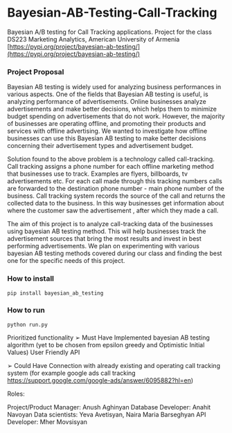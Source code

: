 # Bayesian-AB-Testing-Call-Tracking
Bayesian A/B testing for Call Tracking applications. Project for the class DS223 Marketing Analytics, American University of Armenia  
[https://pypi.org/project/bayesian-ab-testing/](https://pypi.org/project/bayesian-ab-testing/)

### Project Proposal 

Bayesian AB testing is widely used for analyzing business performances in various aspects. One of the fields that Bayesian AB testing is useful, is analyzing performance of advertisements. Online businesses analyze advertisements and make better decisions, which helps them to minimize budget spending on advertisements that do not work. However, the majority of businesses are operating offline, and promoting their products and services with offline advertising. We wanted to investigate how offline businesses can use this Bayesian AB testing to make better decisions concerning their advertisement types and advertisement budget. 

Solution found to the above problem is a technology called call-tracking. Call tracking assigns a phone number for each offline marketing method that businesses use to track. Examples are flyers, billboards, tv advertisements etc. For each call made through this tracking numbers calls are forwarded to the destination phone number - main phone number of the business. Call tracking system records the source of the call and returns the collected data to the business. In this way businesses get information about where the customer saw the advertisement , after which they made a call. 

The aim of this project is to analyze call-tracking data of the businesses using bayesian AB testing method. This will help businesses track the advertisement sources that bring the most results and invest in best performing advertisements. We plan on experimenting with various bayesian AB testing methods covered during our class and finding the best one for the specific needs of this project. 


### How to install

```
pip install bayesian_ab_testing
```

### How to run

```
python run.py
```

Prioritized functionality
➢	Must Have
Implemented bayesian AB testing algorithm (yet to be chosen from epsilon greedy and Optimistic Initial Values)
User Friendly API
 
➢	Could Have 
Connection with already existing and operating call tracking system (for example google ads call tracking https://support.google.com/google-ads/answer/6095882?hl=en)



Roles:

Project/Product Manager: Anush Aghinyan
Database Developer: Anahit Navoyan
Data scientists: Yeva Avetisyan, Naira Maria Barseghyan
API Developer: Mher Movsisyan




